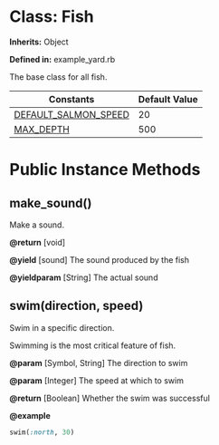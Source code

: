 # Class: Fish
**Inherits:** Object
    
**Defined in:** example_yard.rb

The base class for all fish.


| Constants | Default Value |
| ---  | ---   |
| [DEFAULT_SALMON_SPEED](#constant-DEFAULT_SALMON_SPEED) | 20 |
| [MAX_DEPTH](#constant-MAX_DEPTH) | 500 |
# Public Instance Methods
## make_sound() [](#method-i-make_sound)
Make a sound.

**@return** [void] 

**@yield** [sound] The sound produced by the fish

**@yieldparam** [String] The actual sound

## swim(direction, speed) [](#method-i-swim)
Swim in a specific direction.

Swimming is the most critical feature of fish.

**@param** [Symbol, String] The direction to swim

**@param** [Integer] The speed at which to swim

**@return** [Boolean] Whether the swim was successful


**@example**
```ruby
swim(:north, 30)
```

